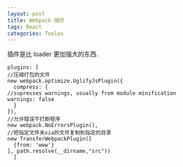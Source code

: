 ```yaml
---
layout: post
title: Webpack-插件
tags: React
categories: Tooles
---
```




插件是比 loader 更加强大的东西.



	plugins: [
	//压缩打包的文件
	new webpack.optimize.UglifyJsPlugin({
	  compress: {
	//supresses warnings, usually from module minification
	warnings: false
	  }
	}),
	//允许错误不打断程序
	new webpack.NoErrorsPlugin(),
	//把指定文件夹xia的文件复制到指定的目录
	new TransferWebpackPlugin([
	  {from: 'www'}
	], path.resolve(__dirname,"src"))
	  ]